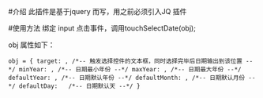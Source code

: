 #介绍
此插件是基于jquery 而写，用之前必须引入JQ 插件

#使用方法
绑定 input 点击事件，调用touchSelectDate(obj);

obj 属性如下：

` obj = {
    target: , /*-- 触发选择控件的文本框，同时选择完毕后日期输出到该位置 --*/
    minYear: , /*-- 日期最小年份 --*/
    maxYear: , /*-- 日期最大年份 --*/
    defaultYear: , /*-- 日期默认年份 --*/
    defaultMonth: , /*-- 日期默认月份 --*/
    defaultDay:   /*-- 日期默认天 --*/
} `


